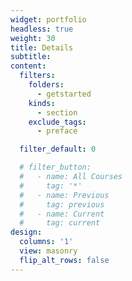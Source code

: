 ```yaml
---
widget: portfolio
headless: true
weight: 30
title: Details 
subtitle:
content:
  filters:
    folders:
      - getstarted
    kinds:
      - section
    exclude_tags:
      - preface

  filter_default: 0

  # filter_button:
  #   - name: All Courses
  #     tag: '*'
  #   - name: Previous
  #     tag: previous
  #   - name: Current
  #     tag: current
design:
  columns: '1'
  view: masonry
  flip_alt_rows: false
---
```

